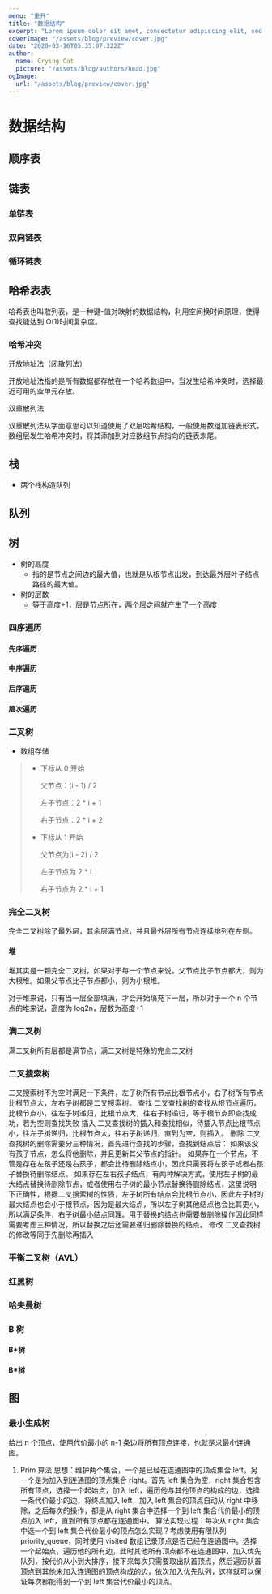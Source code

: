 ```yaml
---
menu: "重开"
title: "数据结构"
excerpt: "Lorem ipsum dolor sit amet, consectetur adipiscing elit, sed do eiusmod tempor incididunt ut labore et dolore magna aliqua. Praesent elementum facilisis leo vel fringilla est ullamcorper eget. At imperdiet dui accumsan sit amet nulla facilities morbi tempus."
coverImage: "/assets/blog/preview/cover.jpg"
date: "2020-03-16T05:35:07.322Z"
author:
  name: Crying Cat
  picture: "/assets/blog/authors/head.jpg"
ogImage:
  url: "/assets/blog/preview/cover.jpg"
---
```


# 数据结构

## 顺序表

## 链表

### 单链表

### 双向链表

### 循环链表

## 哈希表表

哈希表也叫散列表，是一种键-值对映射的数据结构，利用空间换时间原理，使得查找能达到 O(1)时间复杂度。

### 哈希冲突

开放地址法（闭散列法）

开放地址法指的是所有数据都存放在一个哈希数组中，当发生哈希冲突时，选择最近可用的空单元存放。

双重散列法

双重散列法从字面意思可以知道使用了双层哈希结构，一般使用数组加链表形式，数组层发生哈希冲突时，将其添加到对应数组节点指向的链表末尾。

## 栈

- 两个栈构造队列

## 队列

## 树

- 树的高度
  - 指的是节点之间边的最大值，也就是从根节点出发，到达最外层叶子结点路径的最大值。
- 树的层数
  - 等于高度+1，层是节点所在，两个层之间就产生了一个高度

### 四序遍历

#### 先序遍历

#### 中序遍历

#### 后序遍历

#### 层次遍历

### 二叉树

- 数组存储

> - 下标从 0 开始
>
>   父节点：(i - 1) / 2
>
>   左子节点：2 \* i + 1
>
>   右子节点：2 \* i + 2
>
> - 下标从 1 开始
>
>   父节点为(i - 2) / 2
>
>   左子节点为 2 \* i
>
>   右子节点为 2 \* i + 1

### 完全二叉树

完全二叉树除了最外层，其余层满节点，并且最外层所有节点连续排列在左侧。

#### 堆

堆其实是一颗完全二叉树，如果对于每一个节点来说，父节点比子节点都大，则为大根堆。如果父节点比子节点都小，则为小根堆。

对于堆来说，只有当一层全部填满，才会开始填充下一层，所以对于一个 n 个节点的堆来说，高度为 log2n，层数为高度+1

### 满二叉树

满二叉树所有层都是满节点，满二叉树是特殊的完全二叉树

### 二叉搜索树

二叉搜索树不为空时满足一下条件，左子树所有节点比根节点小，右子树所有节点比根节点大，左右子树都是二叉搜索树。
查找
二叉查找树的查找从根节点遍历，比根节点小，往左子树递归，比根节点大，往右子树递归，等于根节点即查找成功，若为空则查找失败
插入
二叉查找树的插入和查找相似，待插入节点比根节点小，往左子树递归，比根节点大，往右子树递归，直到为空，则插入。
删除
二叉查找树的删除需要分三种情况，首先进行查找的步骤，查找到结点后：
如果该没有孩子节点，怎么将他删除，并且更新其父节点的指针。
如果存在一个节点，不管是存在左孩子还是右孩子，都会比待删除结点小，因此只需要将左孩子或者右孩子替换待删除结点。
如果存在左右孩子结点，有两种解决方式，使用左子树的最大结点替换待删除节点，或者使用右子树的最小节点替换待删除结点，这里说明一下正确性，根据二叉搜索树的性质，左子树所有结点会比根节点小，因此左子树的最大结点也会小于根节点，因为是最大结点，所以左子树其他结点也会比其更小，所以满足条件，右子树最小结点同理。用于替换的结点也需要做删除操作因此同样需要考虑三种情况，所以替换之后还需要递归删除替换的结点。
修改
二叉查找树的修改等同于先删除再插入

### 平衡二叉树（AVL）

### 红黑树

### 哈夫曼树

### B 树

#### B+树

#### B\*树

## 图

### 最小生成树

给出 n 个顶点，使用代价最小的 n-1 条边将所有顶点连接，也就是求最小连通图。

1. Prim 算法
   思想：维护两个集合，一个是已经在连通图中的顶点集合 left，另一个是为加入到连通图的顶点集合 right。首先 left 集合为空，right 集合包含所有顶点，选择一个起始点，加入 left，遍历他与其他顶点的构成的边，选择一条代价最小的边，将终点加入 left，加入 left 集合的顶点自动从 right 中移除，之后每次的操作，都是从 right 集合中选择一个到 left 集合代价最小的顶点加入 left，直到所有顶点都在连通图中。
   算法实现过程：每次从 right 集合中选一个到 left 集合代价最小的顶点怎么实现？考虑使用有限队列 priority_queue，同时使用 visited 数组记录顶点是否已经在连通图中。选择一个起始点，遍历他的所有边，此时其他所有顶点都不在连通图中，加入优先队列，按代价从小到大排序，接下来每次只需要取出队首顶点，然后遍历队首顶点到其他未加入连通图的顶点构成的边，依次加入优先队列，这样就可以保证每次都能得到一个到 left 集合代价最小的顶点。

